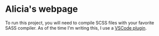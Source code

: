 # Alicia's webpage

To run this project, you will need to compile SCSS files with your favorite SASS compiler. As of the time I'm writing this, I use a [VSCode plugin](https://github.com/ritwickdey/vscode-live-sass-compiler).

